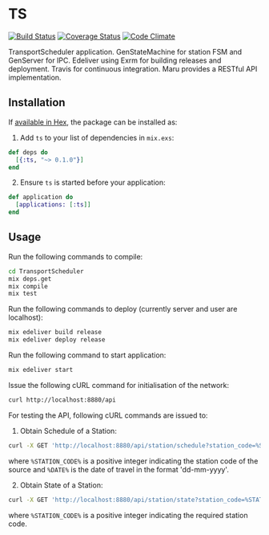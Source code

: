 # TS

[![Build Status](https://travis-ci.org/prasadtalasila/TransportScheduler.svg?branch=master)](https://travis-ci.org/prasadtalasila/TransportScheduler) [![Coverage Status](https://coveralls.io/repos/github/prasadtalasila/TransportScheduler/badge.svg?branch=master)](https://coveralls.io/github/prasadtalasila/TransportScheduler?branch=master) [![Code Climate](https://codeclimate.com/github/prasadtalasila/TransportScheduler/badges/gpa.svg)](https://codeclimate.com/github/prasadtalasila/TransportScheduler)

TransportScheduler application.
GenStateMachine for station FSM and GenServer for IPC.
Edeliver using Exrm for building releases and deployment.
Travis for continuous integration.
Maru provides a RESTful API implementation.

## Installation

If [available in Hex](https://hex.pm/docs/publish), the package can be installed as:

1. Add `ts` to your list of dependencies in `mix.exs`:

```elixir
def deps do
  [{:ts, "~> 0.1.0"}]
end
```

2. Ensure `ts` is started before your application:

```elixir
def application do
  [applications: [:ts]]
end
```

## Usage

Run the following commands to compile:
```bash
cd TransportScheduler
mix deps.get
mix compile
mix test
```

Run the following commands to deploy (currently server and user are localhost):   
```bash
mix edeliver build release
mix edeliver deploy release
```

Run the following command to start application:   
```bash
mix edeliver start
```

Issue the following cURL command for initialisation of the network:
```bash
curl http://localhost:8880/api
```

For testing the API, following cURL commands are issued to:

1. Obtain Schedule of a Station:  
```bash
curl -X GET 'http://localhost:8880/api/station/schedule?station_code=%STATION_CODE%&date=%DATE%'
```  
where `%STATION_CODE%` is a positive integer indicating the station code of the source and `%DATE%` is the date of travel in the format 'dd-mm-yyyy'.

2. Obtain State of a Station:  
```bash
curl -X GET 'http://localhost:8880/api/station/state?station_code=%STATION_CODE%'
```  
where `%STATION_CODE%` is a positive integer indicating the required station code.
